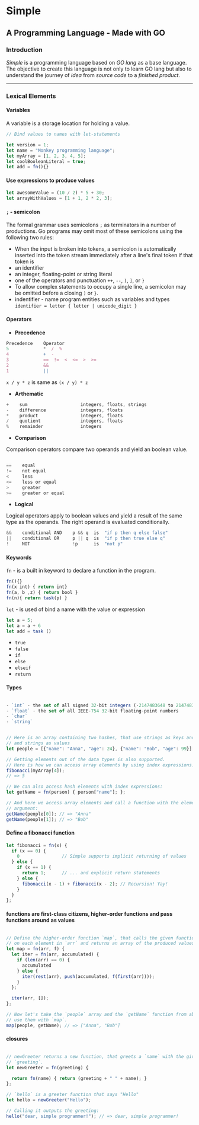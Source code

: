 # Simple

## A Programming Language - Made with **GO**

### Introduction

*Simple* is a  programming language based on *GO lang* as a base language.
The objective to create this language is not only to learn GO lang but also to understand the journey of *idea* from *source code* to a *finished product*.

---

### **Lexical Elements**

#### **Variables**

A variable is a storage location for holding a value.

```js
// Bind values to names with let-statements

let version = 1;
let name = "Monkey programming language";
let myArray = [1, 2, 3, 4, 5];
let coolBooleanLiteral = true;
let add = fn(){}
```

#### **Use expressions to produce values**

```js
let awesomeValue = (10 / 2) * 5 + 30;
let arrayWithValues = [1 + 1, 2 * 2, 3];
```

#### `;` - semicolon

The formal grammar uses semicolons `;` as terminators in a number of productions. Go programs may omit most of these semicolons using the following two rules:

- When the input is broken into tokens, a semicolon is automatically inserted into the token stream immediately after a line's final token if that token is
- an identifier
- an integer, floating-point or string literal
- one of the operators and punctuation `++`, `--`, `)`, `]`, or `}`
- To allow complex statements to occupy a single line, a semicolon may
be omitted before a closing `)` or `}`.
- indentifier - name program entities such as variables and types `identifier = letter { letter | unicode_digit }`

#### **Operators**

- **Precedence**

```js
Precedence    Operator
5             *  /  %
4             +  -
3             ==  !=  <  <=  >  >=
2             &&
1             ||
```

`x / y * z` is same as `(x / y) * z`

- **Arthematic**

```js
+    sum                    integers, floats, strings
-    difference             integers, floats
*    product                integers, floats
/    quotient               integers, floats
%    remainder              integers
```

- **Comparison**

Comparison operators compare two operands and yield an boolean value.

```js

==    equal
!=    not equal
<     less
<=    less or equal
>     greater
>=    greater or equal

```

- **Logical**

Logical operators apply to boolean values and yield a result of the same type as the operands. The right operand is evaluated conditionally.

```js
&&    conditional AND    p && q  is  "if p then q else false"
||    conditional OR     p || q  is  "if p then true else q"
!     NOT                !p      is  "not p"
```

#### **Keywords**

`fn` - is a built in keyword to declare a function in the program.

```js
fn(){}
fn(x int) { return int}
fn(a, b ,z) { return bool }
fn(n){ return task(p) }
```

`let` - is used of bind a name with the value or expression

```js
let a = 5;
let a = a + 6
let add = task ()
```

- `true`
- `false`
- `if`
- `else`
- `elseif`
- `return`

#### **Types**

```js

- `int` - the set of all signed 32-bit integers (-2147483648 to 2147483647)
- `float` - the set of all IEEE-754 32-bit floating-point numbers
- `char`
- `string`
```

```js

// Here is an array containing two hashes, that use strings as keys and integers
// and strings as values
let people = [{"name": "Anna", "age": 24}, {"name": "Bob", "age": 99}];

// Getting elements out of the data types is also supported.
// Here is how we can access array elements by using index expressions:
fibonacci(myArray[4]);
// => 5

// We can also access hash elements with index expressions:
let getName = fn(person) { person["name"]; };

// And here we access array elements and call a function with the element as
// argument:
getName(people[0]); // => "Anna"
getName(people[1]); // => "Bob"

```

#### Define a fibonacci function

```js
let fibonacci = fn(x) {
  if (x == 0) {
    0                // Simple supports implicit returning of values
  } else {
    if (x == 1) {
      return 1;      // ... and explicit return statements
    } else {
      fibonacci(x - 1) + fibonacci(x - 2); // Recursion! Yay!
    }
  }
};
```

#### functions are first-class citizens, higher-order functions and pass functions around as values

```js

// Define the higher-order function `map`, that calls the given function `f`
// on each element in `arr` and returns an array of the produced values.
let map = fn(arr, f) {
  let iter = fn(arr, accumulated) {
    if (len(arr) == 0) {
      accumulated
    } else {
      iter(rest(arr), push(accumulated, f(first(arr))));
    }
  };

  iter(arr, []);
};

// Now let's take the `people` array and the `getName` function from above and
// use them with `map`.
map(people, getName); // => ["Anna", "Bob"]
```

#### closures

```js

// newGreeter returns a new function, that greets a `name` with the given
// `greeting`.
let newGreeter = fn(greeting) {

  return fn(name) { return (greeting + " " + name); }
};

// `hello` is a greeter function that says "Hello"
let hello = newGreeter("Hello");

// Calling it outputs the greeting:
hello("dear, simple programmer!"); // => dear, simple programmer!

```
